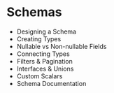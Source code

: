 # Schemas

- Designing a Schema
- Creating Types
- Nullable vs Non-nullable Fields
- Connecting Types
- Filters & Pagination
- Interfaces & Unions
- Custom Scalars
- Schema Documentation
